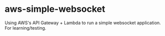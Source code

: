 # aws-simple-websocket
Using AWS's API Gateway + Lambda to run a simple websocket application. For learning/testing.
